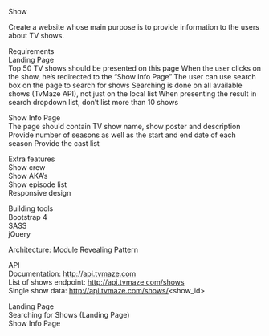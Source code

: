
Show 

Create a website whose main purpose is to provide information to the users about TV shows.

Requirements <br>
Landing Page<br>
Top 50 TV shows should be presented on this page
When the user clicks on the show, he’s redirected to the “Show Info Page”
The user can use search box on the page to search for shows
Searching is done on all available shows (TvMaze API), not just on the local list
When presenting the result in search dropdown list, don’t list more than 10 shows

Show Info Page<br>
The page should contain TV show name, show poster and description
Provide number of seasons as well as the start and end date of each season
Provide the cast list

Extra features<br>
Show crew<br>
Show AKA’s<br>
Show episode list<br>
Responsive design<br>

Building tools<br>
    Bootstrap 4<br>
    SASS<br>
    jQuery<br>

Architecture:
    Module Revealing Pattern
    
API<br>
Documentation: http://api.tvmaze.com <br>
List of shows endpoint: http://api.tvmaze.com/shows <br>
Single show data: http://api.tvmaze.com/shows/<show_id> <br>

Landing Page <br>
Searching for Shows (Landing Page) <br>
Show Info Page <br>
